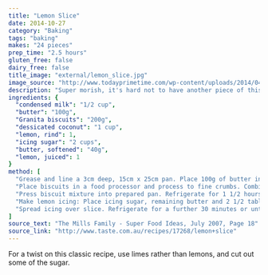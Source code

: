 ```yaml
---
title: "Lemon Slice"
date: 2014-10-27
category: "Baking"
tags: "baking"
makes: "24 pieces"
prep_time: "2.5 hours"
gluten_free: false
dairy_free: false
title_image: "external/lemon_slice.jpg"
image_source: "http://www.todayprimetime.com/wp-content/uploads/2014/04/Lemon-slice.jpg"
description: "Super morish, it's hard not to have another piece of this delectable slice"
ingredients: {
  "condensed milk": "1/2 cup",
  "butter": "100g",
  "Granita biscuits": "200g",
  "dessicated coconut": "1 cup",
  "lemon, rind": 1,
  "icing sugar": "2 cups",
  "butter, softened": "40g",
  "lemon, juiced": 1
}
method: [
  "Grease and line a 3cm deep, 15cm x 25cm pan. Place 100g of butter in the microwave for 30 seconds on high, then mix in the condensed milk until combined.",
  "Place biscuits in a food processor and process to fine crumbs. Combine crumbs, coconut and 2 teaspoons lemon rind in a bowl. Add hot butter mixture. Stir until well combined.",
  "Press biscuit mixture into prepared pan. Refrigerate for 1 1/2 hours or until firm.",
  "Make lemon icing: Place icing sugar, remaining butter and 2 1/2 tablespoons lemon juice in a bowl. Beat with a wooden spoon until smooth.",
  "Spread icing over slice. Refrigerate for a further 30 minutes or until icing has set. Cut into pieces."
]
source_text: "The Mills Family - Super Food Ideas, July 2007, Page 18"
source_link: "http://www.taste.com.au/recipes/17268/lemon+slice"
---
```

For a twist on this classic recipe, use limes rather than lemons, and cut out
some of the sugar.
